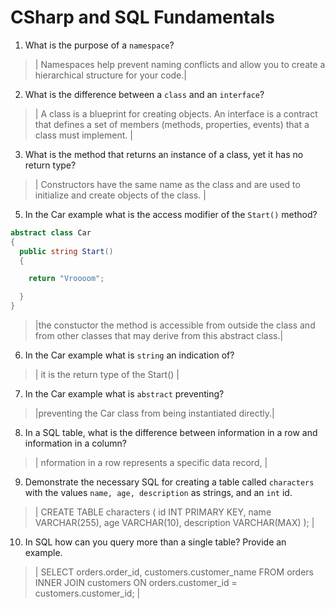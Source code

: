 # CSharp and SQL Fundamentals
01. What is the purpose of a `namespace`?

  > | Namespaces help prevent naming conflicts and allow you to create a hierarchical structure for your code.|

02. What is the difference between a `class` and an `interface`?

  > | A class is a blueprint for creating objects. An interface is a contract that defines a set of members (methods, properties, events) that a class must implement. |

03. What is the method that returns an instance of a class, yet it has no return type?

  > | Constructors have the same name as the class and are used to initialize and create objects of the class. |

05. In the Car example what is the access modifier of the `Start()` method?

  ```c#
  abstract class Car
  {
    public string Start()
    {

      return "Vroooom";

    }
  }
  ```

  > |the constuctor the method is accessible from outside the class and from other classes that may derive from this abstract class.|

06. In the Car example what is `string` an indication of?

  > | it is the return type of the Start() |

07. In the Car example what is `abstract` preventing?

  > |preventing the Car class from being instantiated directly.|

08. In a SQL table, what is the difference between information in a row and information in a column?

  > | nformation in a row represents a specific data record, |

09. Demonstrate the necessary SQL for creating a table called `characters` with the values `name, age, description` as strings, and an `int` id.

  > | CREATE TABLE characters (
    id INT PRIMARY KEY,
    name VARCHAR(255),
    age VARCHAR(10),
    description VARCHAR(MAX)
); |

10. In SQL how can you query more than a single table? Provide an example.

  > | SELECT orders.order_id, customers.customer_name
FROM orders
INNER JOIN customers ON orders.customer_id = customers.customer_id; |
